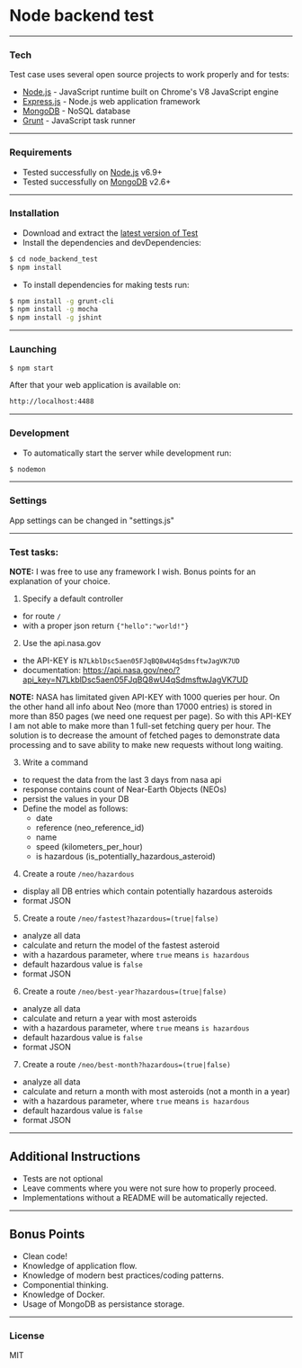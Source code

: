 # Node backend test
---

### Tech
Test case uses several open source projects to work properly and for tests:

* [Node.js] - JavaScript runtime built on Chrome's V8 JavaScript engine
* [Express.js] - Node.js web application framework
* [MongoDB] - NoSQL database
* [Grunt] - JavaScript task runner

---

### Requirements

* Tested successfully on [Node.js](https://nodejs.org/) v6.9+
* Tested successfully on [MongoDB](https://www.mongodb.com/) v2.6+

---

### Installation

* Download and extract the [latest version of Test](https://github.com/paratagas/basic-backend-interview-test)
* Install the dependencies and devDependencies:
```sh
$ cd node_backend_test
$ npm install
```

* To install dependencies for making tests run:
```sh
$ npm install -g grunt-cli
$ npm install -g mocha
$ npm install -g jshint
```

---

### Launching
```sh
$ npm start
```

After that your web application is available on:

```sh
http://localhost:4488
```

---

### Development

* To automatically start the server while development run:
```sh
$ nodemon
```

---

### Settings

App settings can be changed in "settings.js"

---

### Test tasks:

**NOTE:** I was free to use any framework I wish. Bonus points for an explanation of your choice.

1. Specify a default controller
  - for route `/`
  - with a proper json return `{"hello":"world!"}`

2. Use the api.nasa.gov
  - the API-KEY is `N7LkblDsc5aen05FJqBQ8wU4qSdmsftwJagVK7UD`
  - documentation: https://api.nasa.gov/neo/?api_key=N7LkblDsc5aen05FJqBQ8wU4qSdmsftwJagVK7UD

**NOTE:** NASA has limitated given API-KEY  with 1000 queries per hour. On the other hand all
info about Neo (more than 17000 entries) is stored in more than 850 pages (we need one request per page). So with this API-KEY I am not able to make more than 1 full-set fetching query per hour. The solution is to decrease the amount of fetched pages to demonstrate data processing and to save ability to make new requests without long waiting.


3. Write a command
  - to request the data from the last 3 days from nasa api
  - response contains count of Near-Earth Objects (NEOs)
  - persist the values in your DB
  - Define the model as follows:
    - date
    - reference (neo_reference_id)
    - name
    - speed (kilometers_per_hour)
    - is hazardous (is_potentially_hazardous_asteroid)

4. Create a route `/neo/hazardous`
  - display all DB entries which contain potentially hazardous asteroids
  - format JSON

5. Create a route `/neo/fastest?hazardous=(true|false)`
  - analyze all data
  - calculate and return the model of the fastest asteroid
  - with a hazardous parameter, where `true` means `is hazardous`
  - default hazardous value is `false`
  - format JSON

6. Create a route `/neo/best-year?hazardous=(true|false)`
  - analyze all data
  - calculate and return a year with most asteroids
  - with a hazardous parameter, where `true` means `is hazardous`
  - default hazardous value is `false`
  - format JSON

7. Create a route `/neo/best-month?hazardous=(true|false)`
  - analyze all data
  - calculate and return a month with most asteroids (not a month in a year)
  - with a hazardous parameter, where `true` means `is hazardous`
  - default hazardous value is `false`
  - format JSON

---

## Additional Instructions

- Tests are not optional
- Leave comments where you were not sure how to properly proceed.
- Implementations without a README will be automatically rejected.

---

## Bonus Points

- Clean code!
- Knowledge of application flow.
- Knowledge of modern best practices/coding patterns.
- Componential thinking.
- Knowledge of Docker.
- Usage of MongoDB as persistance storage.

---

### License

MIT

 [Node.js]: <https://nodejs.org/>
 [Express.js]: <http://expressjs.com/>
 [MongoDB]: <https://www.mongodb.com/>
 [Grunt]: <https://gruntjs.com/>